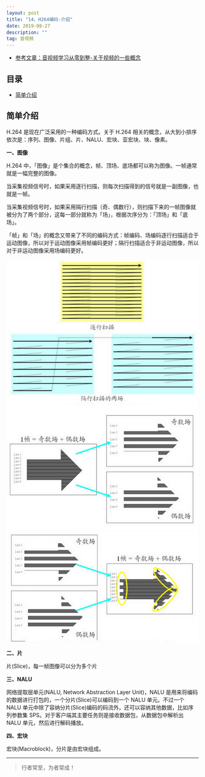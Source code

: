 ```yaml
---
layout: post
title: "14、H264编码-介绍"
date: 2019-08-27
description: ""
tag: 音视频
---
```






- [参考文章：音视频学习从零到整-关于视频的一些概念](https://www.jianshu.com/p/7083278a3c22)





## 目录

* [简单介绍](#content1)






<!-- ************************************************ -->
## <a id="content1"></a>简单介绍

H.264 是现在广泛采用的一种编码方式。关于 H.264 相关的概念，从大到小排序依次是：序列、图像、片组、片、NALU、宏块、亚宏块、块、像素。

**一、图像**

H.264 中，「图像」是个集合的概念，帧、顶场、底场都可以称为图像。一帧通常就是一幅完整的图像。

当采集视频信号时，如果采用逐行扫描，则每次扫描得到的信号就是一副图像，也就是一帧。

当采集视频信号时，如果采用隔行扫描（奇、偶数行），则扫描下来的一帧图像就被分为了两个部分，这每一部分就称为「场」，根据次序分为：「顶场」和「底场」。

「帧」和「场」的概念又带来了不同的编码方式：帧编码、场编码逐行扫描适合于运动图像，所以对于运动图像采用帧编码更好；隔行扫描适合于非运动图像，所以对于非运动图像采用场编码更好。


<img src="/images/AudioVideo/av12.png" alt="img">

<img src="/images/AudioVideo/av13.png" alt="img">

<img src="/images/AudioVideo/av14.png" alt="img">


**二、片**

片(Slice)，每一帧图像可以分为多个片

**三、NALU**

网络提取层单元(NALU, Network Abstraction Layer Unit)，NALU 是用来将编码的数据进行打包的，一个分片(Slice)可以编码到一个 NALU 单元。不过一个 NALU 单元中除了容纳分片(Slice)编码的码流外，还可以容纳其他数据，比如序列参数集 SPS。对于客户端其主要任务则是接收数据包，从数据包中解析出 NALU 单元，然后进行解码播放。

**四、宏块**

宏块(Macroblock)，分片是由宏块组成。





----------
>  行者常至，为者常成！


